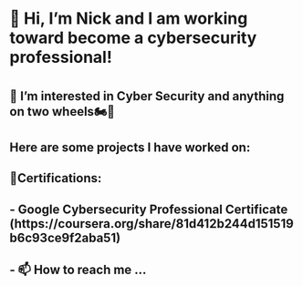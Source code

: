 <h1> 👋 Hi, I’m Nick and I am working toward become a cybersecurity professional!<h1>
<h2> 👀 I’m interested in Cyber Security and anything on two wheels🏍️🚴<h2>
  <h2>Here are some projects I have worked on:<h2>

<h2>📃Certifications:<h2>
- Google Cybersecurity Professional Certificate (https://coursera.org/share/81d412b244d151519b6c93ce9f2aba51)
  
<h2>- 📫 How to reach me ...<h2>

<!---
Ntopo1/Ntopo1 is a ✨ special ✨ repository because its `README.md` (this file) appears on your GitHub profile.
You can click the Preview link to take a look at your changes.
--->
